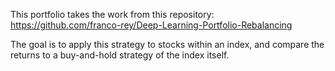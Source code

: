 This portfolio takes the work from this repository: https://github.com/franco-rey/Deep-Learning-Portfolio-Rebalancing

The goal is to apply this strategy to stocks within an index, and compare the returns to a buy-and-hold strategy of the index itself.
